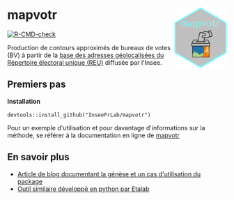 # mapvotr <a href='https://github.com/jpramil/mapvotr'><img src='inst/sticker/hex-mapvotr.png' align="right" width="120" /></a> 


  <!-- badges: start -->
  [![R-CMD-check](https://github.com/jpramil/mapvotr/actions/workflows/R-CMD-check.yaml/badge.svg)](https://github.com/jpramil/mapvotr/actions/workflows/R-CMD-check.yaml)
  <!-- badges: end -->

Production de contours approximés de bureaux de votes (BV) à partir de la [base des adresses géolocalisées du Répertoire électoral unique (REU)](LIEN_A_AJOUTER_ULTERIEUREMENT) diffusée par l'Insee.


## Premiers pas 

**Installation**

```
devtools::install_github("InseeFrLab/mapvotr")
```

Pour un exemple d'utilisation et pour davantage d'informations sur la méthode, se référer à la documentation en ligne de [mapvotr](LIEN_A_AJOUTER_ULTERIEUREMENT)

## En savoir plus

- [Article de blog documentant la génèse et un cas d'utilisation du package](LIEN_A_AJOUTER_ULTERIEUREMENT)
- [Outil similaire développé en python par Etalab](LIEN_A_AJOUTER_ULTERIEUREMENT)
